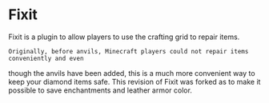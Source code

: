Fixit
=====

Fixit is a plugin to allow players to use the crafting grid to repair items.

    Originally, before anvils, Minecraft players could not repair items conveniently and even
though the anvils have been added, this is a much more convenient way to keep your diamond items safe.
This revision of Fixit was forked as to make it possible to save enchantments and leather armor color.